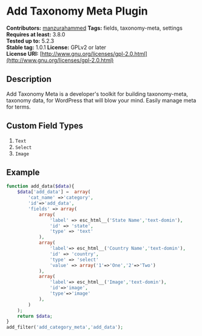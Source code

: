 # Add Taxonomy Meta Plugin

**Contributors:**      [manzurahammed](https://github.com/manzurahammed)
**Tags:**              fields, taxonomy-meta, settings  
**Requires at least:** 3.8.0  
**Tested up to:**      5.2.3  
**Stable tag:**        1.0.1 
**License:**           GPLv2 or later  
**License URI:**       [http://www.gnu.org/licenses/gpl-2.0.html](http://www.gnu.org/licenses/gpl-2.0.html)

## Description

Add Taxonomy Meta is a developer's toolkit for building taxonomy-meta, taxonomy data, for WordPress that will blow your mind. Easily manage meta for  terms.

## Custom Field Types
1.  ```Text```
2.  ```Select```
3.  ```Image```

## Example
```php
function add_data($data){
	$data['add_data'] =  array(
		'cat_name' =>'category',
		'id'=>'add_data',
		'fields' => array(
			array(
				'label' => esc_html__('State Name','text-domin'),
				'id' => 'state',
				'type' => 'text'
			),
			array(
				'label'=> esc_html__('Country Name','text-domin'),
				'id' => 'country',
				'type' => 'select'
				'value' => array('1'=>'One','2'=>'Two')
			),
			array(
				'label'=> esc_html__('Image','text-domin'),
				'id'=>'image',
				'type'=>'image'
			),
		)
	);
	return $data;
}
add_filter('add_category_meta','add_data');
```

